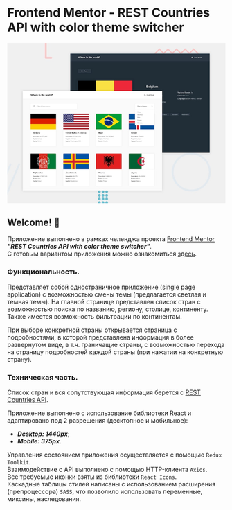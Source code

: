 # Frontend Mentor - REST Countries API with color theme switcher

![Design preview for the REST Countries API with color theme switcher coding challenge](./design/desktop-preview.jpg)

## Welcome! 👋

Приложение выполнено в рамках челенджа проекта [Frontend Mentor](https://www.frontendmentor.io/?ref=challenge) ***"REST Countries API with color theme switcher"***. <br/>
С готовым вариантом приложения можно ознакомиться [здесь](https://rotckinan.github.io/Countries-API-with-color-theme-switcher/).


### Функциональность.
Представляет собой одностраничное приложение (single page application) с возможностью смены темы (предлагается светлая и темная темы). На главной странице представлен список стран с возможностью поиска по названию, региону, столице, континенту. Также имеется возможность фильтрации по континентам.

При выборе конкретной страны открывается страница с подробностями, в которой представлена информация в более развернутом виде, в т.ч. граничащие страны, с возможностью перехода на страницу подробностей каждой страны (при нажатии на конкретную страну).

### Техническая часть.
Список стран и вся сопутствующая информация берется с [REST Countries API](https://restcountries.com/). 

Приложение выполнено с использование библиотеки React и адаптировано под 2 разрешения (десктопное и мобильное):
- ***Desktop: 1440px***;
- ***Mobile: 375px***.

Управления состоянием приложения осуществляется с помощью `Redux Toolkit`. <br/>
Взаимодействие с API выполнено с помощью HTTP-клиента `Axios`. <br/>
Все требуемые иконки взяты из библиотеки `React Icons`. <br/>
Каскадные таблицы стилей написаны с использованием расширения (препроцессора) `SASS`, что позволило использовать переменные, миксины, наследования.